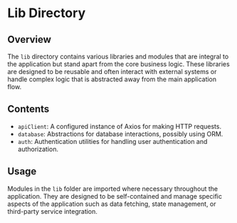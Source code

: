 # Lib Directory

## Overview
The `lib` directory contains various libraries and modules that are integral to the application but stand apart from the core business logic. These libraries are designed to be reusable and often interact with external systems or handle complex logic that is abstracted away from the main application flow.

## Contents
- `apiClient`: A configured instance of Axios for making HTTP requests.
- `database`: Abstractions for database interactions, possibly using ORM.
- `auth`: Authentication utilities for handling user authentication and authorization.

## Usage
Modules in the `lib` folder are imported where necessary throughout the application. They are designed to be self-contained and manage specific aspects of the application such as data fetching, state management, or third-party service integration.
